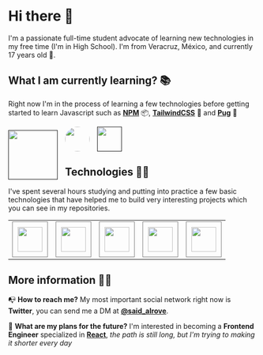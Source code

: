 # **Hi there** 👋
I'm a passionate full-time student advocate of learning new technologies in my free time (I'm in High School). I'm from Veracruz, México, and currently 17 years old 🧑.

##  **What I am currently learning?** 📚
Right now I'm in the process of learning a few technologies before getting started to learn Javascript such as [**NPM**](https://www.npmjs.com/) 📦, [**TailwindCSS**](https://tailwindcss.com/) 🎨 and [**Pug**](https://pugjs.org/api/getting-started.html) 🐶

<a href=""> 
    <img
        src="https://upload.wikimedia.org/wikipedia/commons/thumb/d/db/Npm-logo.svg/1280px-Npm-logo.svg.png"
        width="100px"
        style="
            margin-right: 15px; 
            margin-top: 7.5px; 
            float: left;">
</a> 

<a href="https://tailwindcss.com/" target="_blank" rel="noopener">
    <img 
    src="https://tailwindcss.com/_next/static/media/twitter-square.daf77586b35e90319725e742f6e069f9.jpg" 
    width="50px" 
    height="50px" 
    style="
        border-radius: 50%; 
        float: left; 
        margin-right: 15px;">
</a>

<a href="">
    <img
        src="https://cdn.worldvectorlogo.com/logos/pug.svg"
        width="50px"
        height="50px">
</a>

## **Technologies** 👩‍💻
I've spent several hours studying and putting into practice a few basic technologies that have helped me to build very interesting projects which you can see in my repositories.

<table>
    <td>
        <img 
            src="https://upload.wikimedia.org/wikipedia/commons/thumb/3/38/HTML5_Badge.svg/1200px-HTML5_Badge.svg.png" 
            width="50px" 
            height="50px"
            style="
                border: 1px solid gray; 
                padding: 10px;">
    </td>
    <td>
        <img 
            src="https://upload.wikimedia.org/wikipedia/commons/thumb/6/62/CSS3_logo.svg/240px-CSS3_logo.svg.png" 
            width="50px" 
            height="50px"
            style="
                border: 1px solid gray; 
                padding: 10px;">
    </td>
    <td>
        <img 
            src="https://sass-lang.com/assets/img/styleguide/seal-color-aef0354c.png" 
            width="50px" 
            height="50px"
            style="
                border: 1px solid gray; 
                padding: 10px;">
    </td>
    <td>
        <img 
            src="https://cdn2.hubspot.net/hubfs/4008838/gulp-red-text.png" 
            width="50px" 
            height="50px"
            style="
                border: 1px solid gray; 
                padding: 10px;">
    </td>
        <td>
        <img 
            src="https://upload.wikimedia.org/wikipedia/commons/thumb/3/3f/Git_icon.svg/1200px-Git_icon.svg.png" 
            width="50px" 
            height="50px"
            style="
                border: 1px solid gray; 
                padding: 10px;">
    </td>
</table>

## **More information** 💁‍♂️
📭 **How to reach me?** My most important social network right now is **Twitter**, you can send me a DM at [**@said_alrove**](https://cdn2.hubspot.net/hubfs/4008838/gulp-red-text.png).

🔮 **What are my plans for the future?** I'm interested in becoming a **Frontend Engineer** specialized in [**React**](https://cdn2.hubspot.net/hubfs/4008838/gulp-red-text.png), *the path is still long, but I'm trying to making it shorter every day*



